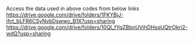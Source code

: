 Access the data used in above codes from below links
<br>
https://drive.google.com/drive/folders/1FKYBjJ-ifct_bLFR6CSyNvbDswwo_B1X?usp=sharing
<br>
https://drive.google.com/drive/folders/10Ql_fYqZBbnUVjhDHsqUQtrOkrj2-wdQ?usp=sharing
